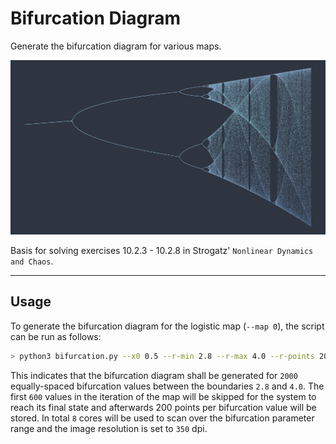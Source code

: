 # Bifurcation Diagram

Generate the bifurcation diagram for various maps.

![logistic_map_bifurcation_diagram](data/bifurcation.jpg)

Basis for solving exercises 10.2.3 - 10.2.8 in Strogatz'
`Nonlinear Dynamics and Chaos`.

***

## Usage

To generate the bifurcation diagram for the logistic map (`--map 0`), the script can be run as follows:

```sh
> python3 bifurcation.py --x0 0.5 --r-min 2.8 --r-max 4.0 --r-points 2000 --skip 600 -n 200 --dpi 350 --n-cpus 8 --map 0
```

This indicates that the bifurcation diagram shall be generated for `2000` equally-spaced bifurcation values between the boundaries
`2.8` and `4.0`. The first `600` values in the iteration of the map will be skipped for the system to reach its final state and afterwards 200 points per bifurcation value will be stored. In total `8` cores will be used to scan over the bifurcation parameter
range and the image resolution is set to `350` dpi.